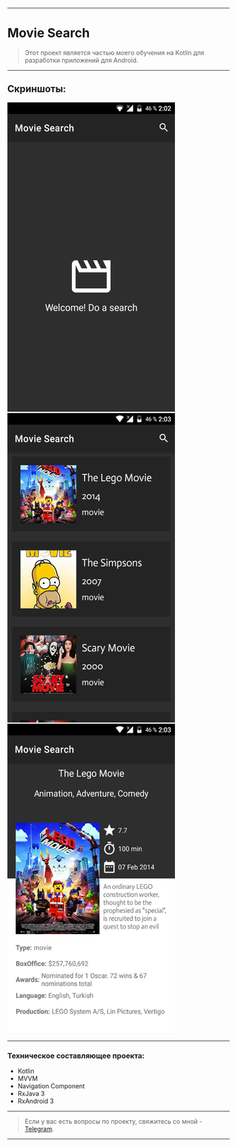 ____

# Movie Search

> Этот проект является частью моего обучения на Kotlin для разработки приложений для Android.

____

## Скриншоты:

<img src="pictures/device_screen_1.png" width="380" height="700" alt="lorem">  <img src="pictures/device_screen_2.png" width="380" height="700" alt="lorem"> <img src="pictures/device_screen_3.png" width="380" height="700" alt="lorem">

____


### Техническое составляющее проекта:

- Kotlin
- MVVM
- Navigation Component
- RxJava 3
- RxAndroid 3

____

> Если у вас есть вопросы по проекту, свяжитесь со мной - [Telegram](https://t.me/zurbaevi). 

___
